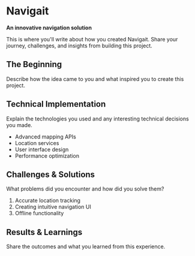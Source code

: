 # Navigait

**An innovative navigation solution**

This is where you'll write about how you created Navigait. Share your journey, challenges, and insights from building this project.

## The Beginning

Describe how the idea came to you and what inspired you to create this project.

## Technical Implementation

Explain the technologies you used and any interesting technical decisions you made.

- Advanced mapping APIs
- Location services
- User interface design
- Performance optimization

## Challenges & Solutions

What problems did you encounter and how did you solve them?

1. Accurate location tracking
2. Creating intuitive navigation UI
3. Offline functionality

## Results & Learnings

Share the outcomes and what you learned from this experience.

